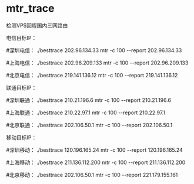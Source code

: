 # mtr_trace
检测VPS回程国内三网路由

电信目标IP：

#深圳电信：
./besttrace 202.96.134.33
mtr -c 100 --report 202.96.134.33

#上海电信：
./besttrace 202.96.209.133
mtr -c 100 --report 202.96.209.133

#北京电信：
./besttrace 219.141.136.12
mtr -c 100 --report 219.141.136.12

联通目标IP：

#深圳联通：
./besttrace 210.21.196.6
mtr -c 100 --report 210.21.196.6

#上海联通：
./besttrace 210.22.97.1
mtr -c 100 --report 210.22.97.1

#北京联通：
./besttrace 202.106.50.1
mtr -c 100 --report 202.106.50.1

移动目标IP：

#深圳移动：
./besttrace 120.196.165.24
mtr -c 100 --report 120.196.165.24

#上海移动：
./besttrace 211.136.112.200
mtr -c 100 --report 211.136.112.200

#北京移动：
./besttrace 202.106.50.1
mtr -c 100 --report 221.179.155.161

